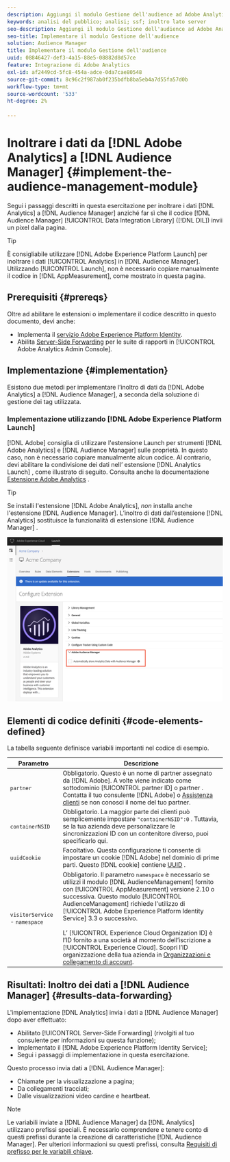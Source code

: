 ```yaml
---
description: Aggiungi il modulo Gestione dell'audience ad Adobe Analytics AppMeasurement per inoltrare i dati di Analytics ad Audience Manager invece di far sì che il codice di Data Integration Library dell'Audience Manager (DIL) invii un pixel dalla pagina.
keywords: analisi del pubblico; analisi; ssf; inoltro lato server
seo-description: Aggiungi il modulo Gestione dell'audience ad Adobe Analytics AppMeasurement per inoltrare i dati di Analytics ad Audience Manager invece di far sì che il codice di Data Integration Library dell'Audience Manager (DIL) invii un pixel dalla pagina.
seo-title: Implementare il modulo Gestione dell'audience
solution: Audience Manager
title: Implementare il modulo Gestione dell'audience
uuid: 08846427-def3-4a15-88e5-08882d8d57ce
feature: Integrazione di Adobe Analytics
exl-id: af2449cd-5fc8-454a-adce-0da7cae80548
source-git-commit: 8c96c2f987ab0f235bdfb8ba5eb4a7d55fa57d0b
workflow-type: tm+mt
source-wordcount: '533'
ht-degree: 2%

---
```


# Inoltrare i dati da [!DNL Adobe Analytics] a [!DNL Audience Manager] {#implement-the-audience-management-module}

Segui i passaggi descritti in questa esercitazione per inoltrare i dati [!DNL Analytics] a [!DNL Audience Manager] anziché far sì che il codice [!DNL Audience Manager] [!UICONTROL Data Integration Library] ([!DNL DIL]) invii un pixel dalla pagina.

>[!TIP]
>
>È consigliabile utilizzare [!DNL Adobe Experience Platform Launch] per inoltrare i dati [!UICONTROL Analytics] in [!DNL Audience Manager]. Utilizzando [!UICONTROL Launch], non è necessario copiare manualmente il codice in [!DNL AppMeasurement], come mostrato in questa pagina.

## Prerequisiti {#prereqs}

Oltre ad abilitare le estensioni o implementare il codice descritto in questo documento, devi anche:

* Implementa il [servizio Adobe Experience Platform Identity](https://experienceleague.adobe.com/docs/id-service/using/home.html).
* Abilita [Server-Side Forwarding](https://experienceleague.adobe.com/docs/analytics/admin/admin-tools/server-side-forwarding/ssf.html) per le suite di rapporti in [!UICONTROL Adobe Analytics Admin Console].

## Implementazione {#implementation}

Esistono due metodi per implementare l’inoltro di dati da [!DNL Adobe Analytics] a [!DNL Audience Manager], a seconda della soluzione di gestione dei tag utilizzata.

### Implementazione utilizzando [!DNL Adobe Experience Platform Launch]

[!DNL Adobe] consiglia di utilizzare l&#39;estensione  [](https://experienceleague.adobe.com/docs/launch/using/home.html?lang=en) Launch per strumenti  [!DNL Adobe Analytics] e  [!DNL Audience Manager] sulle proprietà. In questo caso, non è necessario copiare manualmente alcun codice. Al contrario, devi abilitare la condivisione dei dati nell’ estensione [!DNL Analytics Launch] , come illustrato di seguito. Consulta anche la documentazione [Estensione Adobe Analytics](https://experienceleague.adobe.com/docs/launch/using/extensions-ref/adobe-extension/analytics-extension/overview.html#adobe-audience-manager) .

>[!TIP]
>
>Se installi l&#39;estensione [!DNL Adobe Analytics], *non* installa anche l&#39;estensione [!DNL Audience Manager]. L’inoltro di dati dall’estensione [!DNL Analytics] sostituisce la funzionalità di estensione [!DNL Audience Manager] .

![Come abilitare la condivisione di dati dall’estensione Adobe Analytics all’Audience Manager](/help/using/integration/assets/analytics-to-aam.png)

## Elementi di codice definiti {#code-elements-defined}

La tabella seguente definisce variabili importanti nel codice di esempio.

| Parametro | Descrizione |
|--- |--- |
| `partner` | Obbligatorio. Questo è un nome di partner assegnato da [!DNL Adobe]. A volte viene indicato come sottodominio [!UICONTROL partner ID] o partner .  Contatta il tuo consulente [!DNL Adobe] o [Assistenza clienti](https://helpx.adobe.com/it/marketing-cloud/contact-support.html) se non conosci il nome del tuo partner. |
| `containerNSID` | Obbligatorio. La maggior parte dei clienti può semplicemente impostare `"containerNSID":0` . Tuttavia, se la tua azienda deve personalizzare le sincronizzazioni ID con un contenitore diverso, puoi specificarlo qui. |
| `uuidCookie` | Facoltativo. Questa configurazione ti consente di impostare un cookie [!DNL Adobe] nel dominio di prime parti. Questo [!DNL cookie] contiene [UUID](../../reference/ids-in-aam.md) . |
| `visitorService` - `namespace` | Obbligatorio. Il parametro `namespace` è necessario se utilizzi il modulo [!DNL AudienceManagement] fornito con [!UICONTROL AppMeasurement] versione 2.10 o successiva. Questo modulo [!UICONTROL AudienceManagement] richiede l&#39;utilizzo di [!UICONTROL Adobe Experience Platform Identity Service] 3.3 o successivo. <br><br>L’  [!UICONTROL Experience Cloud Organization ID] è l’ID fornito a una società al momento dell’iscrizione a  [!UICONTROL Experience Cloud]. Scopri l’ID organizzazione della tua azienda in [Organizzazioni e collegamento di account](https://experienceleague.adobe.com/docs/core-services/interface/manage-users-and-products/organizations.html). |

## Risultati: Inoltro dei dati a [!DNL Audience Manager] {#results-data-forwarding}

L&#39;implementazione [!DNL Analytics] invia i dati a [!DNL Audience Manager] dopo aver effettuato:

* Abilitato [!UICONTROL Server-Side Forwarding] (rivolgiti al tuo consulente per informazioni su questa funzione);
* Implementato il [!DNL Adobe Experience Platform Identity Service];
* Segui i passaggi di implementazione in questa esercitazione.

Questo processo invia dati a [!DNL Audience Manager]:

* Chiamate per la visualizzazione a pagina;
* Da collegamenti tracciati;
* Dalle visualizzazioni video cardine e heartbeat.

>[!NOTE]
>
>Le variabili inviate a [!DNL Audience Manager] da [!DNL Analytics] utilizzano prefissi speciali. È necessario comprendere e tenere conto di questi prefissi durante la creazione di caratteristiche [!DNL Audience Manager]. Per ulteriori informazioni su questi prefissi, consulta [Requisiti di prefisso per le variabili chiave](../../features/traits/trait-variable-prefixes.md).
